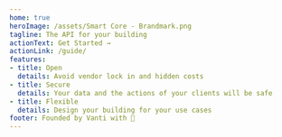 ```yaml
---
home: true
heroImage: /assets/Smart Core - Brandmark.png
tagline: The API for your building
actionText: Get Started →
actionLink: /guide/
features:
- title: Open
  details: Avoid vendor lock in and hidden costs
- title: Secure
  details: Your data and the actions of your clients will be safe
- title: Flexible
  details: Design your building for your use cases
footer: Founded by Vanti with 🧡️
---
```

